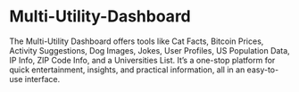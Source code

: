 # Multi-Utility-Dashboard
The Multi-Utility Dashboard offers tools like Cat Facts, Bitcoin Prices, Activity Suggestions, Dog Images, Jokes, User Profiles, US Population Data, IP Info, ZIP Code Info, and a Universities List. It’s a one-stop platform for quick entertainment, insights, and practical information, all in an easy-to-use interface.
